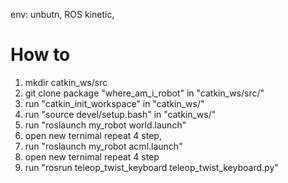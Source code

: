 env: unbutn, ROS kinetic,
# How to
1. mkdir catkin_ws/src 
2. git clone package "where_am_i_robot" in "catkin_ws/src/"
3. run "catkin_init_workspace" in "catkin_ws/"
4. run "source devel/setup.bash" in "catkin_ws/"
5. run "roslaunch my_robot world.launch"
6. open new ternimal repeat 4 step,
7. run "roslaunch my_robot acml.launch"
8. open new ternimal repeat 4 step
9. run "rosrun teleop_twist_keyboard teleop_twist_keyboard.py" 
